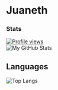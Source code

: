 # Juaneth

### Stats
[![Profile views](https://gpvc.arturio.dev/Nepetas)](https://github.com/Juaneth) <br>
![My GitHub Stats](https://github-readme-stats.vercel.app/api?username=Juaneth&show_icons=true&theme=radical)
## Languages
![Top Langs](https://github-readme-stats.vercel.app/api/top-langs/?username=Juaneth&theme=radical)

